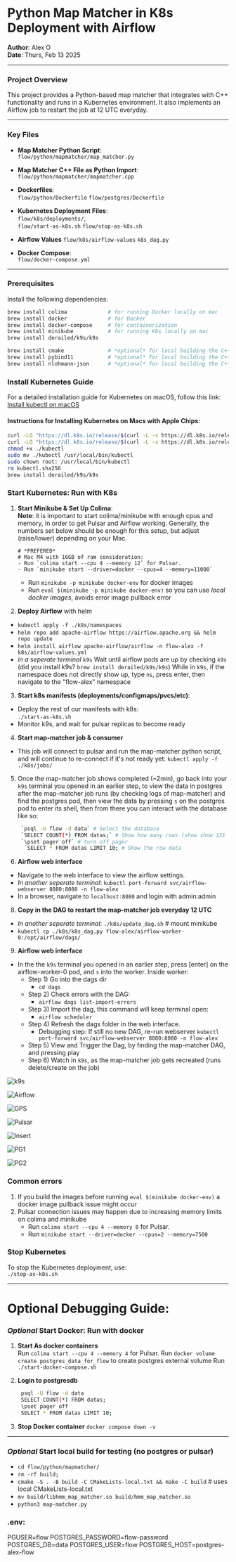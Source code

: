 # Python Map Matcher in K8s Deployment with Airflow 
**Author**: Alex O  
**Date**: Thurs, Feb 13 2025

---

### Project Overview

This project provides a Python-based map matcher that integrates with C++ functionality and runs in a Kubernetes environment. It also implements an Airflow job to restart the job at 12 UTC everyday.

---

### Key Files

- **Map Matcher Python Script**:  
  `flow/python/mapmatcher/map_matcher.py`

- **Map Matcher C++ File as Python Import**:  
  `flow/python/mapmatcher/mapmatcher.cpp`

- **Dockerfiles**:  
  `flow/python/Dockerfile`
  `flow/postgres/Dockerfile`

- **Kubernetes Deployment Files**:  
  `flow/k8s/deployments/`,  
  `flow/start-as-k8s.sh`
  `flow/stop-as-k8s.sh`

- **Airflow Values**
  `flow/k8s/airflow-values`
  `k8s_dag.py`

- **Docker Compose**:  
  `flow/docker-compose.yml`

---

### Prerequisites

Install the following dependencies:

```bash
brew install colima             # for running Docker locally on mac
brew install docker             # for Docker
brew install docker-compose     # for containerization
brew install minikube           # for running K8s locally on mac
brew install derailed/k9s/k9s
```

```bash
brew install cmake              # *optional* for local building the C++ file locally
brew install pybind11           # *optional* for local building the C++ file locally
brew install nlohmann-json      # *optional* for local building the C++ file locally
```

### Install Kubernetes Guide

For a detailed installation guide for Kubernetes on macOS, follow this link:  
[Install kubectl on macOS](https://kubernetes.io/docs/tasks/tools/install-kubectl-macos/)

#### Instructions for Installing Kubernetes on Macs with Apple Chips:

```bash
curl -LO "https://dl.k8s.io/release/$(curl -L -s https://dl.k8s.io/release/stable.txt)/bin/darwin/arm64/kubectl"
curl -LO "https://dl.k8s.io/release/$(curl -L -s https://dl.k8s.io/release/stable.txt)/bin/darwin/arm64/kubectl.sha256"
chmod +x ./kubectl
sudo mv ./kubectl /usr/local/bin/kubectl
sudo chown root: /usr/local/bin/kubectl
rm kubectl.sha256
brew install derailed/k9s/k9s
```

### Start Kubernetes: Run with K8s

1. **Start Minikube & Set Up Colima**:  
   **Note**: it is important to start colima/minikube with enough cpus and memory, in order to get Pulsar and Airflow working.
   Generally, the numbers set below should be enough for this setup, but adjust (raise/lower) depending on your Mac.
       
       # *PREFERED* 
       # Mac M4 with 16GB of ram consideration: 
       - Run `colima start --cpu 4 --memory 12` for Pulsar.    
       - Run `minikube start --driver=docker --cpus=4 --memory=11000`


   - Run `minikube -p minikube docker-env` for docker images
   - Run `eval $(minikube -p minikube docker-env)` so you can use *local docker images*, avoids error image pullback error


2. **Deploy Airflow** with helm
  - `kubectl apply -f ./k8s/namespaces`
  - `helm repo add apache-airflow https://airflow.apache.org && helm repo update`
  - `helm install airflow apache-airflow/airflow -n flow-alex -f k8s/airflow-values.yml`
  - *in a seperate terminal* `k9s`
  Wait until airflow pods are up by checking `k9s` (did you install k9s? `brew install derailed/k9s/k9s`)
  While in `k9s`, if the namespace does not directly show up, type `ns`, press enter, then navigate to the "flow-alex" namespace

3. **Start k8s manifests (deployments/configmaps/pvcs/etc)**:  
  - Deploy the rest of our manifests with k8s:  
     `./start-as-k8s.sh`
  - Monitor k9s, and wait for pulsar replicas to become ready

4. **Start map-matcher job & consumer**
  - This job will connect to pulsar and run the map-matcher python script, and will continue to re-connect if it's not ready yet:
   `kubectl apply -f ./k8s/jobs/`

5. Once the map-matcher job shows completed (~2min), go back into your `k9s` terminal you opened in an earlier step,  to view the data in postgres after the map-matcher job runs (by checking logs of map-matcher) and find the postgres pod, then view the data by pressing `s` on the postgres pod to enter its shell, then from there you can interact with the database like so:
   ``` bash
    `psql -U flow -d data` # Select the database
    `SELECT COUNT(*) FROM datas;` # Show how many rows (show show 131 rows)
    `\pset pager off` # turn off pager
     `SELECT * FROM datas LIMIT 10; # Show the row data
   ```

7. **Airflow web interface**
  - Navigate to the web interface to view the airflow settings.
  - *In another seperate terminal*: `kubectl port-forward svc/airflow-webserver 8080:8080 -n flow-alex`
  - In a browser, navigate to `localhost:8080` and login with admin:admin

8. **Copy in the DAG to restart the map-matcher job everyday 12 UTC**
  - *In another seperate terminal*: `./k8s/update_dag.sh` # mount minikube
  - `kubectl cp ./k8s/k8s_dag.py flow-alex/airflow-worker-0:/opt/airflow/dags/`

9. **Airflow web interface**
  - In the the `k9s` terminal you opened in an earlier step, press [enter] on the airflow-worker-0 pod, and `s` into the worker.
    Inside worker:
    - Step 1) Go into the dags dir
      - `cd dags`
    - Step 2) Check errors with the DAG: 
      - `airflow dags list-import-errors` 
    - Step 3) Import the dag, this command will keep terminal open:
      -  `airflow scheduler`
    - Step 4) Refresh the dags folder in the web interface.
        - Debugging step: If still no new DAG, re-run webserver `kubectl port-forward svc/airflow-webserver 8080:8080 -n flow-alex`
    - Step 5) View and Trigger the Dag, by finding the map-matcher DAG, and pressing play
    - Step 6) Watch in `k9s`, as the map-matcher job gets recreated (runs delete/create on the job)


![k9s](instructions/terminals.png?raw=true "Open terminals handling setup")

![Airflow](instructions/airflow.png?raw=true "Airflow")

![GPS](instructions/GPStraces.png?raw=true "GPS")

![Pulsar](instructions/Pulsar.png?raw=true "Pulsar")

![Insert](instructions/Insert.png?raw=true "Insert")

![PG1](instructions/pg1.png?raw=true "PG1")

![PG2](instructions/pg2.png?raw=true "PG2")


### Common errors
1) If you build the images before running `eval $(minikube docker-env)` a docker image pullback issue might occur
2) Pulsar connection issues may happen due to increasing memory limits on colima and minikube
   - Run `colima start --cpu 4 --memory 8` for Pulsar.
   - Run `minikube start --driver=docker --cpus=2 --memory=7500`

### Stop Kubernetes

To stop the Kubernetes deployment, use:  
`./stop-as-k8s.sh`

---

# Optional Debugging Guide:

### *Optional* Start Docker: Run with docker

1. **Start As docker containers**  
   Run `colima start --cpu 4 --memory 4` for Pulsar. 
   Run `docker volume create postgres_data_for_flow` to create postgres external volume
   Run `./start-docker-compose.sh`
2. **Login to postgresdb**
   ```bash
    psql -U flow -d data
    SELECT COUNT(*) FROM datas;
    \pset pager off
    SELECT * FROM datas LIMIT 10;
   ```

3. **Stop Docker container**
   `docker compose down -v`
---


### *Optional* Start local build for testing (no postgres or pulsar)
- `cd flow/python/mapmatcher/`
- `rm -rf build;`
- `cmake -S . -B build -C CMakeLists-local.txt && make -C build` # uses local CMakeLists-local.txt
- `mv build/libhmm_map_matcher.so build/hmm_map_matcher.so`
- `python3 map-matcher.py`

### .env:
PGUSER=flow
POSTGRES_PASSWORD=flow-password
POSTGRES_DB=data
POSTGRES_USER=flow
POSTGRES_HOST=postgres-alex-flow
